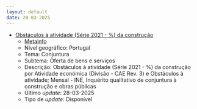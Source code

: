 ```yaml
---
layout: default
date: 28-03-2025
---
```

* [Obstáculos à atividade (Série 2021 - %) da construção](https://www.ine.pt/xportal/xmain?xpid=INE&xpgid=ine_indicadores&indOcorrCod=0011177&contexto=bd&selTab=tab2)
  * [Metainfo](https://www.ine.pt/bddXplorer/htdocs/minfo.jsp?var_cd=0011177&lingua=PT)
  * Nível geográfico: Portugal
  * Tema: Conjuntura
  * Subtema: Oferta de bens e serviços
  * Descrição: Obstáculos à atividade (Série 2021 - %) da construção por Atividade económica (Divisão - CAE Rev. 3) e Obstáculos à atividade; Mensal - INE, Inquérito qualitativo de conjuntura à construção e obras públicas
  * Último _update_: 28-03-2025
  * Tipo de _update_: Disponível

